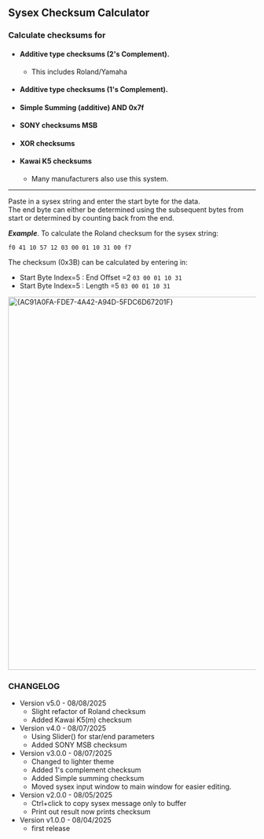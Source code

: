 ## Sysex Checksum Calculator

### Calculate checksums for 

- #### Additive type checksums (2's Complement).
    - This includes Roland/Yamaha
- #### Additive type checksums (1's Complement).
- #### Simple Summing (additive) AND 0x7f
- #### SONY checksums MSB
- #### XOR checksums
- #### Kawai K5 checksums
    - Many manufacturers also use this system.
----
Paste in a sysex string and enter the start byte for the data.<BR>
The end byte can either be determined using the subsequent bytes from start
or determined by counting back from the end.

***Example***. To calculate the Roland checksum for the sysex string:

````f0 41 10 57 12 03 00 01 10 31 00 f7````

The checksum (0x3B) can be calculated by entering in:

- Start Byte Index=5 : End Offset =2 `03 00 01 10 31`
- Start Byte Index=5 : Length =5 `03 00 01 10 31`

<img width="947" height="760" alt="{AC91A0FA-FDE7-4A42-A94D-5FDC6D67201F}" src="https://github.com/user-attachments/assets/1ba99780-cf25-4a6a-9d5c-41ba5ebcb4a5" />

### CHANGELOG

- Version v5.0 -  08/08/2025
    - Slight refactor of Roland checksum
    - Added Kawai K5(m) checksum
- Version v4.0 -  08/07/2025
    - Using Slider() for star/end parameters
    - Added SONY MSB checksum
- Version v3.0.0 -  08/07/2025
    - Changed to lighter theme
    - Added 1's complement checksum
    - Added Simple summing checksum
    - Moved sysex input window to main window for easier editing.
- Version v2.0.0 -  08/05/2025
    - Ctrl+click to copy sysex message only to buffer
    - Print out result now prints checksum
- Version v1.0.0 -  08/04/2025
    - first release

